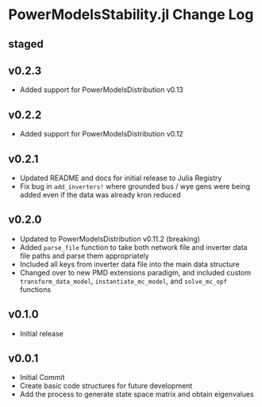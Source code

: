 # PowerModelsStability.jl Change Log

## staged

## v0.2.3

- Added support for PowerModelsDistribution v0.13

## v0.2.2

- Added support for PowerModelsDistribution v0.12

## v0.2.1

- Updated README and docs for initial release to Julia Registry
- Fix bug in `add_inverters!` where grounded bus / wye gens were being added even if the data was already kron reduced

## v0.2.0

- Updated to PowerModelsDistribution v0.11.2 (breaking)
- Added `parse_file` function to take both network file and inverter data file paths and parse them appropriately
- Included all keys from inverter data file into the main data structure
- Changed over to new PMD extensions paradigm, and included custom `transform_data_model`, `instantiate_mc_model`, and `solve_mc_opf` functions

## v0.1.0

- Initial release

## v0.0.1

- Initial Commit
- Create basic code structures for future development
- Add the process to generate state space matrix and obtain eigenvalues
